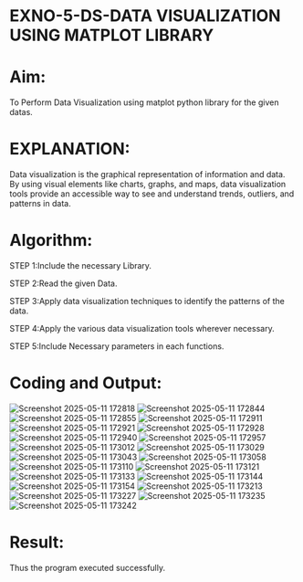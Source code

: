 # EXNO-5-DS-DATA VISUALIZATION USING MATPLOT LIBRARY

# Aim:
  To Perform Data Visualization using matplot python library for the given datas.

# EXPLANATION:
Data visualization is the graphical representation of information and data. By using visual elements like charts, graphs, and maps, data visualization tools provide an accessible way to see and understand trends, outliers, and patterns in data.

# Algorithm:
STEP 1:Include the necessary Library.

STEP 2:Read the given Data.

STEP 3:Apply data visualization techniques to identify the patterns of the data.

STEP 4:Apply the various data visualization tools wherever necessary.

STEP 5:Include Necessary parameters in each functions.

# Coding and Output:
![Screenshot 2025-05-11 172818](https://github.com/user-attachments/assets/526ee7bd-63a5-415c-80c9-e00605ab4589)
![Screenshot 2025-05-11 172844](https://github.com/user-attachments/assets/64ab95ff-a2d8-4d8f-aebe-06fcd8b29438)
![Screenshot 2025-05-11 172855](https://github.com/user-attachments/assets/c89c34d1-db5a-45e6-8037-a3e4ced4810f)
![Screenshot 2025-05-11 172911](https://github.com/user-attachments/assets/d429e463-ca38-4f12-a717-eb787b33323f)
![Screenshot 2025-05-11 172921](https://github.com/user-attachments/assets/6f90f162-5333-4f02-95bd-75f039d774dc)
![Screenshot 2025-05-11 172928](https://github.com/user-attachments/assets/6029a18a-fa23-4844-9ac9-91e0ad26fffe)
![Screenshot 2025-05-11 172940](https://github.com/user-attachments/assets/c9c5eb8d-0d16-4687-9958-bf7f29999fb1)
![Screenshot 2025-05-11 172957](https://github.com/user-attachments/assets/1426fbf0-919e-49bf-9538-ac7690544623)
![Screenshot 2025-05-11 173012](https://github.com/user-attachments/assets/e381e071-acbf-4fcc-9793-0580b084d5b9)
![Screenshot 2025-05-11 173029](https://github.com/user-attachments/assets/4542a369-b2db-426f-9491-eddfd1cb2399)
![Screenshot 2025-05-11 173043](https://github.com/user-attachments/assets/3ee4a783-a890-4310-ad62-d98fc0741cc9)
![Screenshot 2025-05-11 173058](https://github.com/user-attachments/assets/27a12938-be10-4774-987d-598680837af2)
![Screenshot 2025-05-11 173110](https://github.com/user-attachments/assets/f589cae4-b837-4b62-8e22-a35ae73c6741)
![Screenshot 2025-05-11 173121](https://github.com/user-attachments/assets/cd36b59f-2648-44d7-b767-8ee65076a561)
![Screenshot 2025-05-11 173133](https://github.com/user-attachments/assets/66bbcf30-7651-4d25-9f6b-bffa30e9fcc8)
![Screenshot 2025-05-11 173144](https://github.com/user-attachments/assets/55f21987-9b14-4a9a-8dbf-f0ebc636fd29)
![Screenshot 2025-05-11 173154](https://github.com/user-attachments/assets/a8fdff3f-9c0f-4376-8f39-ecf1c3bb8268)
![Screenshot 2025-05-11 173213](https://github.com/user-attachments/assets/bb6267f4-29f7-4e77-af89-c23417c70c2c)
![Screenshot 2025-05-11 173227](https://github.com/user-attachments/assets/b87f5afa-40da-4c63-b836-86d35425fdbc)
![Screenshot 2025-05-11 173235](https://github.com/user-attachments/assets/9512e15c-c970-4369-9a0d-10edab6e376c)
![Screenshot 2025-05-11 173242](https://github.com/user-attachments/assets/31d09e25-3ea7-44d1-898c-cbe0446c6425)
# Result:
Thus the program executed successfully.
